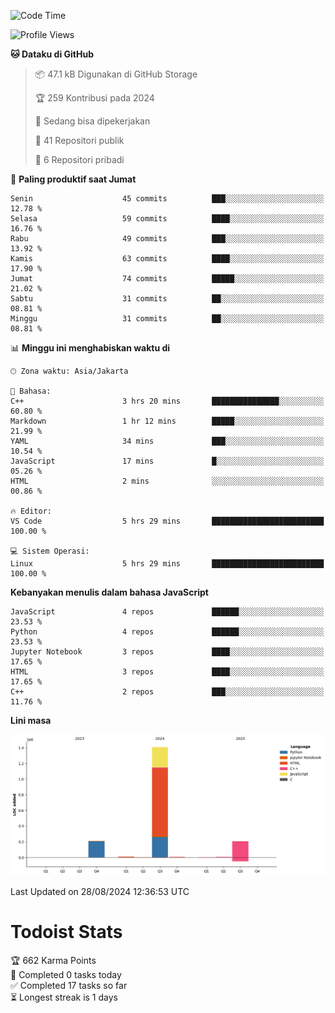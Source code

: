 <!--START_SECTION:waka-->
![Code Time](http://img.shields.io/badge/Code%20Time-24%20hrs%2059%20mins-blue)

![Profile Views](http://img.shields.io/badge/Profil%20dilihat-58-blue)

**🐱 Dataku di GitHub** 

> 📦 47.1 kB Digunakan di GitHub Storage 
 > 
> 🏆 259 Kontribusi pada 2024
 > 
> 💼 Sedang bisa dipekerjakan
 > 
> 📜 41 Repositori publik 
 > 
> 🔑 6 Repositori pribadi 
 > 
📅 **Paling produktif saat Jumat** 

```text
Senin                    45 commits          ███░░░░░░░░░░░░░░░░░░░░░░   12.78 % 
Selasa                   59 commits          ████░░░░░░░░░░░░░░░░░░░░░   16.76 % 
Rabu                     49 commits          ███░░░░░░░░░░░░░░░░░░░░░░   13.92 % 
Kamis                    63 commits          ████░░░░░░░░░░░░░░░░░░░░░   17.90 % 
Jumat                    74 commits          █████░░░░░░░░░░░░░░░░░░░░   21.02 % 
Sabtu                    31 commits          ██░░░░░░░░░░░░░░░░░░░░░░░   08.81 % 
Minggu                   31 commits          ██░░░░░░░░░░░░░░░░░░░░░░░   08.81 % 
```


📊 **Minggu ini menghabiskan waktu di** 

```text
🕑︎ Zona waktu: Asia/Jakarta

💬 Bahasa: 
C++                      3 hrs 20 mins       ███████████████░░░░░░░░░░   60.80 % 
Markdown                 1 hr 12 mins        █████░░░░░░░░░░░░░░░░░░░░   21.99 % 
YAML                     34 mins             ███░░░░░░░░░░░░░░░░░░░░░░   10.54 % 
JavaScript               17 mins             █░░░░░░░░░░░░░░░░░░░░░░░░   05.26 % 
HTML                     2 mins              ░░░░░░░░░░░░░░░░░░░░░░░░░   00.86 % 

🔥 Editor: 
VS Code                  5 hrs 29 mins       █████████████████████████   100.00 % 

💻 Sistem Operasi: 
Linux                    5 hrs 29 mins       █████████████████████████   100.00 % 
```

**Kebanyakan menulis dalam bahasa JavaScript** 

```text
JavaScript               4 repos             ██████░░░░░░░░░░░░░░░░░░░   23.53 % 
Python                   4 repos             ██████░░░░░░░░░░░░░░░░░░░   23.53 % 
Jupyter Notebook         3 repos             ████░░░░░░░░░░░░░░░░░░░░░   17.65 % 
HTML                     3 repos             ████░░░░░░░░░░░░░░░░░░░░░   17.65 % 
C++                      2 repos             ███░░░░░░░░░░░░░░░░░░░░░░   11.76 % 
```



**Lini masa**

![Lines of Code chart](https://raw.githubusercontent.com/yusuf601/yusuf601/main/assets/bar_graph.png)


 Last Updated on 28/08/2024 12:36:53 UTC
<!--END_SECTION:waka-->
# Todoist Stats

<!-- TODO-IST:START -->
🏆  662 Karma Points           
🌸  Completed 0 tasks today           
✅  Completed 17 tasks so far           
⏳  Longest streak is 1 days
<!-- TODO-IST:END -->

